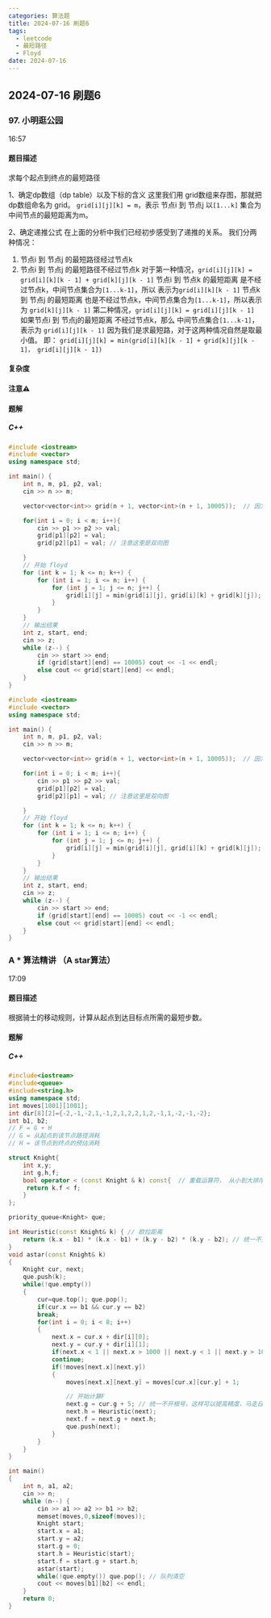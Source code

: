 ```yaml
---
categories: 算法题
title: 2024-07-16 刷题6
tags:
  - leetcode
  - 最短路径
  - Floyd
date: 2024-07-16
---
```

## 2024-07-16 刷题6
### 97. 小明逛公园
16:57
#### 题目描述
求每个起点到终点的最短路径

1、确定dp数组（dp table）以及下标的含义
这里我们用 grid数组来存图，那就把dp数组命名为 grid。
`grid[i][j][k] = m`，表示 节点i 到 节点j 以`[1...k]` 集合为中间节点的最短距离为m。



2、确定递推公式
在上面的分析中我们已经初步感受到了递推的关系。
我们分两种情况：
1. 节点i 到 节点j 的最短路径经过节点k
2. 节点i 到 节点j 的最短路径不经过节点k
对于第一种情况，`grid[i][j][k] = grid[i][k][k - 1] + grid[k][j][k - 1]`
节点i 到 节点k 的最短距离 是不经过节点k，中间节点集合为`[1...k-1]`，所以 表示为`grid[i][k][k - 1]`
节点k 到 节点j 的最短距离 也是不经过节点k，中间节点集合为`[1...k-1]`，所以表示为 `grid[k][j][k - 1]`
第二种情况，`grid[i][j][k] = grid[i][j][k - 1]`
如果节点i 到 节点j的最短距离 不经过节点k，那么 中间节点集合`[1...k-1]`，表示为 `grid[i][j][k - 1]`
因为我们是求最短路，对于这两种情况自然是取最小值。
即： `grid[i][j][k] = min(grid[i][k][k - 1] + grid[k][j][k - 1]， grid[i][j][k - 1])`
#### 复杂度
#### 注意⚠️
#### 题解
##### C++
```C++
#include <iostream>
#include <vector>
using namespace std;

int main() {
    int n, m, p1, p2, val;
    cin >> n >> m;

    vector<vector<int>> grid(n + 1, vector<int>(n + 1, 10005));  // 因为边的最大距离是10^4

    for(int i = 0; i < m; i++){
        cin >> p1 >> p2 >> val;
        grid[p1][p2] = val;
        grid[p2][p1] = val; // 注意这里是双向图

    }
    // 开始 floyd
    for (int k = 1; k <= n; k++) {
        for (int i = 1; i <= n; i++) {
            for (int j = 1; j <= n; j++) {
                grid[i][j] = min(grid[i][j], grid[i][k] + grid[k][j]);
            }
        }
    }
    // 输出结果
    int z, start, end;
    cin >> z;
    while (z--) {
        cin >> start >> end;
        if (grid[start][end] == 10005) cout << -1 << endl;
        else cout << grid[start][end] << endl;
    }
}

#include <iostream>
#include <vector>
using namespace std;

int main() {
    int n, m, p1, p2, val;
    cin >> n >> m;

    vector<vector<int>> grid(n + 1, vector<int>(n + 1, 10005));  // 因为边的最大距离是10^4

    for(int i = 0; i < m; i++){
        cin >> p1 >> p2 >> val;
        grid[p1][p2] = val;
        grid[p2][p1] = val; // 注意这里是双向图

    }
    // 开始 floyd
    for (int k = 1; k <= n; k++) {
        for (int i = 1; i <= n; i++) {
            for (int j = 1; j <= n; j++) {
                grid[i][j] = min(grid[i][j], grid[i][k] + grid[k][j]);
            }
        }
    }
    // 输出结果
    int z, start, end;
    cin >> z;
    while (z--) {
        cin >> start >> end;
        if (grid[start][end] == 10005) cout << -1 << endl;
        else cout << grid[start][end] << endl;
    }
}
```

### A * 算法精讲 （A star算法）
17:09
#### 题目描述
根据骑士的移动规则，计算从起点到达目标点所需的最短步数。
#### 题解
##### C++
```C++
#include<iostream>
#include<queue>
#include<string.h>
using namespace std;
int moves[1001][1001];
int dir[8][2]={-2,-1,-2,1,-1,2,1,2,2,1,2,-1,1,-2,-1,-2};
int b1, b2;
// F = G + H
// G = 从起点到该节点路径消耗
// H = 该节点到终点的预估消耗

struct Knight{
    int x,y;
    int g,h,f;
    bool operator < (const Knight & k) const{  // 重载运算符， 从小到大排序
     return k.f < f;
    }
};

priority_queue<Knight> que;

int Heuristic(const Knight& k) { // 欧拉距离
    return (k.x - b1) * (k.x - b1) + (k.y - b2) * (k.y - b2); // 统一不开根号，这样可以提高精度
}
void astar(const Knight& k)
{
    Knight cur, next;
	que.push(k);
	while(!que.empty())
	{
		cur=que.top(); que.pop();
		if(cur.x == b1 && cur.y == b2)
		break;
		for(int i = 0; i < 8; i++)
		{
			next.x = cur.x + dir[i][0];
			next.y = cur.y + dir[i][1];
			if(next.x < 1 || next.x > 1000 || next.y < 1 || next.y > 1000)
			continue;
			if(!moves[next.x][next.y])
			{
				moves[next.x][next.y] = moves[cur.x][cur.y] + 1;

                // 开始计算F
				next.g = cur.g + 5; // 统一不开根号，这样可以提高精度，马走日，1 * 1 + 2 * 2 = 5
                next.h = Heuristic(next);
                next.f = next.g + next.h;
                que.push(next);
			}
		}
	}
}

int main()
{
    int n, a1, a2;
    cin >> n;
    while (n--) {
        cin >> a1 >> a2 >> b1 >> b2;
        memset(moves,0,sizeof(moves));
        Knight start;
        start.x = a1;
        start.y = a2;
        start.g = 0;
        start.h = Heuristic(start);
        start.f = start.g + start.h;
		astar(start);
        while(!que.empty()) que.pop(); // 队列清空
		cout << moves[b1][b2] << endl;
	}
	return 0;
}
```


